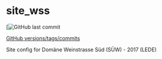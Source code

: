 # site_wss

[![GitHub last commit](https://img.shields.io/github/last-commit/ffsw/site_wss.svg)


	
[GitHub versions/tags/commits](#github-versionstagscommits)

Site config for Domäne Weinstrasse Süd (SÜW)  - 2017 (LEDE)
